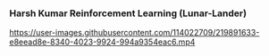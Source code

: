 ### Harsh Kumar Reinforcement Learning (Lunar-Lander)

https://user-images.githubusercontent.com/114022709/219891633-e8eead8e-8340-4023-9924-994a9354eac6.mp4

